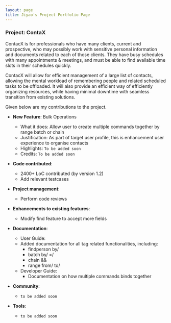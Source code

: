 ```yaml
---
layout: page
title: Jiyao's Project Portfolio Page
---
```


### Project: ContaX

ContacX is for professionals who have many clients, current and prospective, who may possibly work with sensitive personal information and documents related to each of those clients. They have busy schedules with many appointments & meetings, and must be able to find available time slots in their schedules quickly.

ContacX will allow for efficient management of a large list of contacts, allowing the mental workload of remembering people and related scheduled tasks to be offloaded. It will also provide an efficient way of efficiently organizing resources, while having minimal downtime with seamless transition from existing solutions.

Given below are my contributions to the project.

* **New Feature**: Bulk Operations
  * What it does: Allow user to create multiple commands together by range batch or chain
  * Justification: As part of target user profile, this is enhancement user experience to organise contacts
  * Highlights: `To be added soon`
  * Credits: `To be added soon`

* **Code contributed**:
  * 2400+ LoC contributed (by version 1.2)
  * Add relevant testcases

* **Project management**:
  * Perform code reviews

* **Enhancements to existing features**:
  * Modify find feature to accept more fields

* **Documentation**:
  * User Guide:
  * Added documentation for all tag related functionalities, including:
    * findperson by/
    * batch by/ =/
    * chain &&
    * range from/ to/
  * Developer Guide:
    * Documentation on how multiple commands binds together

* **Community**:
  * `to be added soon`

* **Tools**:
  * `to be added soon`
